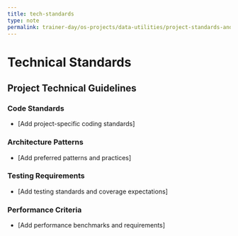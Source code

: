 ```yaml
---
title: tech-standards
type: note
permalink: trainer-day/os-projects/data-utilities/project-standards-and-dev-notes/tech-standards
---
```


# Technical Standards

## Project Technical Guidelines

### Code Standards
- [Add project-specific coding standards]

### Architecture Patterns
- [Add preferred patterns and practices]

### Testing Requirements
- [Add testing standards and coverage expectations]

### Performance Criteria
- [Add performance benchmarks and requirements]